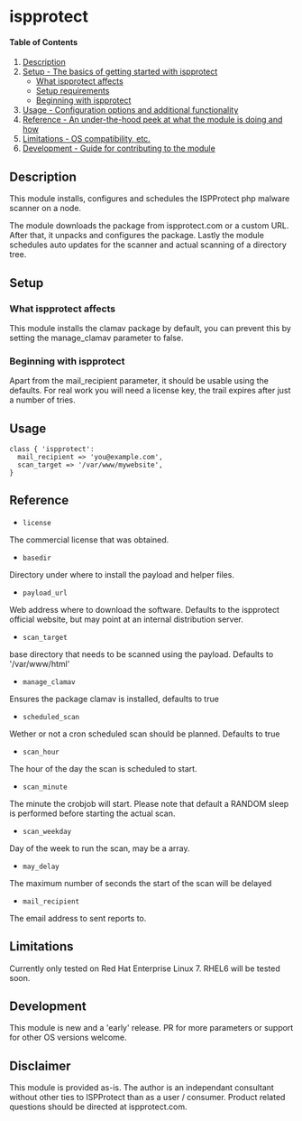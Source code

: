 # ispprotect

#### Table of Contents

1. [Description](#description)
1. [Setup - The basics of getting started with ispprotect](#setup)
    * [What ispprotect affects](#what-ispprotect-affects)
    * [Setup requirements](#setup-requirements)
    * [Beginning with ispprotect](#beginning-with-ispprotect)
1. [Usage - Configuration options and additional functionality](#usage)
1. [Reference - An under-the-hood peek at what the module is doing and how](#reference)
1. [Limitations - OS compatibility, etc.](#limitations)
1. [Development - Guide for contributing to the module](#development)

## Description

This module installs, configures and schedules the ISPProtect php malware scanner
on a node.

The module downloads the package from ispprotect.com or a custom URL. After that,
it unpacks and configures the package. Lastly the module schedules auto updates
for the scanner and actual scanning of a directory tree.

## Setup

### What ispprotect affects

This module installs the clamav package by default, you can prevent this by
setting the manage_clamav parameter to false.


### Beginning with ispprotect

Apart from the mail_recipient parameter, it should be usable using the defaults.
For real work you will need a license key, the trail expires after just a number
of tries.

## Usage

```
class { 'ispprotect':
  mail_recipient => 'you@example.com',
  scan_target => '/var/www/mywebsite',
}
```

## Reference

* `license`

The commercial license that was obtained.

* `basedir`

Directory under where to install the payload and helper files.

* `payload_url`

Web address where to download the software. Defaults to the ispprotect official
website, but may point at an internal distribution server.

* `scan_target`

base directory that needs to be scanned using the payload. Defaults to '/var/www/html'

* `manage_clamav`

Ensures the package clamav is installed, defaults to true

* `scheduled_scan`

Wether or not a cron scheduled scan should be planned. Defaults to true

* `scan_hour`

The hour of the day the scan is scheduled to start.

* `scan_minute`

The minute the crobjob will start. Please note that default a RANDOM
sleep is performed before starting the actual scan.

* `scan_weekday`

Day of the week to run the scan, may be a array.

* `may_delay`

The maximum number of seconds the start of the scan will be delayed


* `mail_recipient`

The email address to sent reports to.


## Limitations

Currently only tested on Red Hat Enterprise Linux 7. RHEL6 will be tested soon.

## Development

This module is new and a 'early' release. PR for more parameters or support for
other OS versions welcome.

## Disclaimer

This module is provided as-is. The author is an independant consultant without
other ties to ISPProtect than as a user / consumer. Product related questions
should be directed at ispprotect.com.
